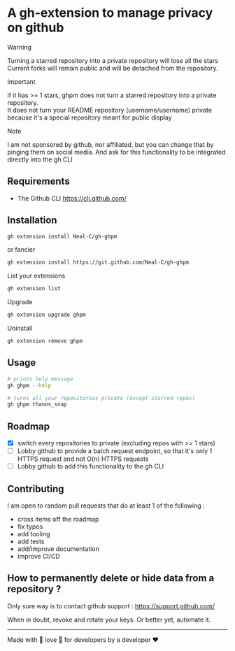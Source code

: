 # A gh-extension to manage privacy on github

> [!WARNING]
> Turning a starred repository into a private repository will lose all the stars  
> Current forks will remain public and will be detached from the repository.

> [!IMPORTANT]
> if it has >= 1 stars, ghpm does not turn a starred repository into a private repository.  
> It does not turn your README repository (username/username) private because it's a special repository meant for public display

> [!NOTE]
> I am not sponsored by github, nor affiliated, but you can change that by pinging them on social media. And ask for this functionality to be integrated directly into the gh CLI

## Requirements 

- The Github CLI https://cli.github.com/

## Installation

```bash
gh extension install Neal-C/gh-ghpm
```

or fancier

```bash
gh extension install https://git.github.com/Neal-C/gh-ghpm
```

List your extensions

```bash
gh extension list
```

Upgrade

```bash
gh extension upgrade ghpm
```

Uninstall

```bash
gh extension remove ghpm
```

## Usage

```bash
# prints help message
gh ghpm --help
```

```bash
# turns all your repositories private (except starred repos)
gh ghpm thanos_snap
```

## Roadmap

- [x] switch every repositories to private (excluding repos with >= 1 stars)
- [ ] Lobby github to provide a batch request endpoint, so that it's only 1 HTTPS request and not O(n) HTTPS requests
- [ ] Lobby github to add this functionality to the gh CLI

## Contributing

I am open to random pull requests that do at least 1 of the following :
- cross items off the roadmap
- fix typos
- add tooling
- add tests
- add/improve documentation
- improve CI/CD


## How to permanently delete or hide data from a repository ?

Only sure way is to contact github support : https://support.github.com/

When in doubt, revoke and rotate your keys. Or better yet, automate it.

---

Made with 💞 love 💞 for developers by a developer ❤️



